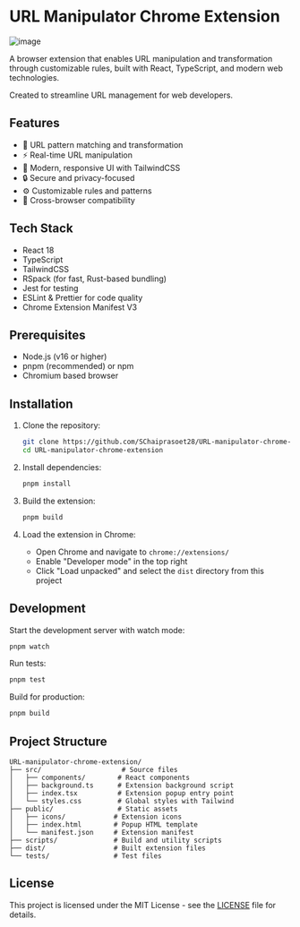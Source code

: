 # URL Manipulator Chrome Extension
![image](https://github.com/user-attachments/assets/5b471735-ee82-4366-8f35-b0fd3bdb923f)

A browser extension that enables URL manipulation and transformation through customizable rules, built with React, TypeScript, and modern web technologies.

Created to streamline URL management for web developers.

## Features

- 🎯 URL pattern matching and transformation
- ⚡ Real-time URL manipulation
- 🎨 Modern, responsive UI with TailwindCSS
- 🔒 Secure and privacy-focused
- ⚙️ Customizable rules and patterns
- 📱 Cross-browser compatibility

## Tech Stack

- React 18
- TypeScript
- TailwindCSS
- RSpack (for fast, Rust-based bundling)
- Jest for testing
- ESLint & Prettier for code quality
- Chrome Extension Manifest V3

## Prerequisites

- Node.js (v16 or higher)
- pnpm (recommended) or npm
- Chromium based browser

## Installation

1. Clone the repository:
   ```bash
   git clone https://github.com/SChaiprasoet28/URL-manipulator-chrome-extension.git
   cd URL-manipulator-chrome-extension
   ```

2. Install dependencies:
   ```bash
   pnpm install
   ```

3. Build the extension:
   ```bash
   pnpm build
   ```

4. Load the extension in Chrome:
   - Open Chrome and navigate to `chrome://extensions/`
   - Enable "Developer mode" in the top right
   - Click "Load unpacked" and select the `dist` directory from this project

## Development

Start the development server with watch mode:
```bash
pnpm watch
```

Run tests:
```bash
pnpm test
```

Build for production:
```bash
pnpm build
```

## Project Structure

```
URL-manipulator-chrome-extension/
├── src/                    # Source files
│   ├── components/        # React components
│   ├── background.ts      # Extension background script
│   ├── index.tsx          # Extension popup entry point
│   └── styles.css         # Global styles with Tailwind
├── public/                # Static assets
│   ├── icons/            # Extension icons
│   ├── index.html        # Popup HTML template
│   └── manifest.json     # Extension manifest
├── scripts/              # Build and utility scripts
├── dist/                 # Built extension files
└── tests/                # Test files
```

## License

This project is licensed under the MIT License - see the [LICENSE](LICENSE) file for details.
